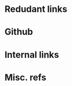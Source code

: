 # Redudant links
[matz]: http://www.rubyist.net/~matz/
[RoR]:  http://www.rubyonrails.org
[octopress]: http://octopress.org
[compass]: http://compass-style.org
[pygments]: http://pygments.org/
[pygments.rb]: http://rubygems.org/gems/pygments.rb

# Github
[chikamichi/ruby-lang.org]: http://github.com/chikamichi/ruby-lang.org
[jekyll]: http://github.com/mojombo/jekyll
[thor]: https://github.com/wycats/thor/wiki

# Internal links
[mailing lists]: /en/community/mailing-lists/
[listes de diffusion]: /fr/community/mailing-lists/
[license]: /license.txt

# Misc. refs
[1]: http://www.linuxdevcenter.com/pub/a/linux/2001/11/29/ruby.html
[2]: http://www.artima.com/intv/closures2.html
